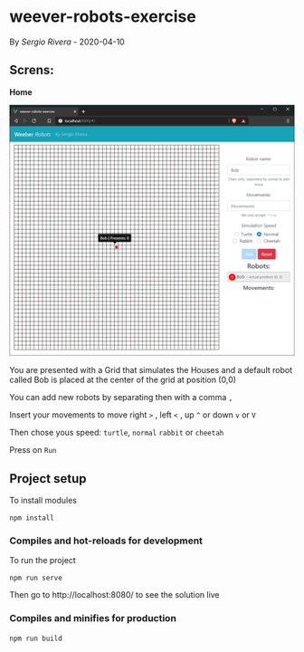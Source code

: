 # weever-robots-exercise

By *Sergio Rivera* - 2020-04-10


## Screns:

**Home**

![home](public/img/home.png)

You are presented with a Grid that simulates the Houses and a default robot called Bob is placed at the center of the grid 
at position (0,0)

You can add new robots by separating then with a comma ``,``

Insert your movements to move right ``>`` , left ``<`` , up ``^``  or down ``v``  or ``V`` 

Then chose yous speed: ``turtle``, ``normal`` ``rabbit`` or ``cheetah`` 

Press on ``Run`` 


## Project setup
To install modules
```
npm install
```

### Compiles and hot-reloads for development
To run the project
```
npm run serve
```
Then go to http://localhost:8080/ to see the solution live

### Compiles and minifies for production
```
npm run build
```